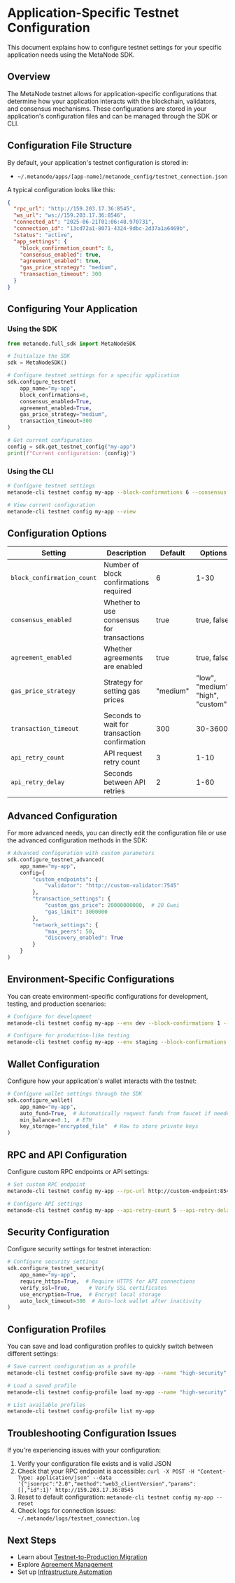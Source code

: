 # Application-Specific Testnet Configuration

This document explains how to configure testnet settings for your specific application needs using the MetaNode SDK.

## Overview

The MetaNode testnet allows for application-specific configurations that determine how your application interacts with the blockchain, validators, and consensus mechanisms. These configurations are stored in your application's configuration files and can be managed through the SDK or CLI.

## Configuration File Structure

By default, your application's testnet configuration is stored in:
- `~/.metanode/apps/[app-name]/metanode_config/testnet_connection.json`

A typical configuration looks like this:

```json
{
  "rpc_url": "http://159.203.17.36:8545",
  "ws_url": "ws://159.203.17.36:8546",
  "connected_at": "2025-06-21T01:06:48.970731",
  "connection_id": "13cd72a1-8071-4324-9dbc-2d37a1a6469b",
  "status": "active",
  "app_settings": {
    "block_confirmation_count": 6,
    "consensus_enabled": true,
    "agreement_enabled": true,
    "gas_price_strategy": "medium",
    "transaction_timeout": 300
  }
}
```

## Configuring Your Application

### Using the SDK

```python
from metanode.full_sdk import MetaNodeSDK

# Initialize the SDK
sdk = MetaNodeSDK()

# Configure testnet settings for a specific application
sdk.configure_testnet(
    app_name="my-app",
    block_confirmations=6,
    consensus_enabled=True,
    agreement_enabled=True,
    gas_price_strategy="medium",
    transaction_timeout=300
)

# Get current configuration
config = sdk.get_testnet_config("my-app")
print(f"Current configuration: {config}")
```

### Using the CLI

```bash
# Configure testnet settings
metanode-cli testnet config my-app --block-confirmations 6 --consensus enabled --agreements enabled

# View current configuration
metanode-cli testnet config my-app --view
```

## Configuration Options

| Setting | Description | Default | Options |
|---------|-------------|---------|---------|
| `block_confirmation_count` | Number of block confirmations required | 6 | 1-30 |
| `consensus_enabled` | Whether to use consensus for transactions | true | true, false |
| `agreement_enabled` | Whether agreements are enabled | true | true, false |
| `gas_price_strategy` | Strategy for setting gas prices | "medium" | "low", "medium", "high", "custom" |
| `transaction_timeout` | Seconds to wait for transaction confirmation | 300 | 30-3600 |
| `api_retry_count` | API request retry count | 3 | 1-10 |
| `api_retry_delay` | Seconds between API retries | 2 | 1-60 |

## Advanced Configuration

For more advanced needs, you can directly edit the configuration file or use the advanced configuration methods in the SDK:

```python
# Advanced configuration with custom parameters
sdk.configure_testnet_advanced(
    app_name="my-app",
    config={
        "custom_endpoints": {
            "validator": "http://custom-validator:7545"
        },
        "transaction_settings": {
            "custom_gas_price": 20000000000,  # 20 Gwei
            "gas_limit": 3000000
        },
        "network_settings": {
            "max_peers": 50,
            "discovery_enabled": True
        }
    }
)
```

## Environment-Specific Configurations

You can create environment-specific configurations for development, testing, and production scenarios:

```bash
# Configure for development
metanode-cli testnet config my-app --env dev --block-confirmations 1 --transaction-timeout 60

# Configure for production-like testing
metanode-cli testnet config my-app --env staging --block-confirmations 12 --transaction-timeout 600
```

## Wallet Configuration

Configure how your application's wallet interacts with the testnet:

```python
# Configure wallet settings through the SDK
sdk.configure_wallet(
    app_name="my-app",
    auto_fund=True,  # Automatically request funds from faucet if needed
    min_balance=0.1,  # ETH
    key_storage="encrypted_file"  # How to store private keys
)
```

## RPC and API Configuration

Configure custom RPC endpoints or API settings:

```bash
# Set custom RPC endpoint
metanode-cli testnet config my-app --rpc-url http://custom-endpoint:8545

# Configure API settings
metanode-cli testnet config my-app --api-retry-count 5 --api-retry-delay 3
```

## Security Configuration

Configure security settings for testnet interaction:

```python
# Configure security settings
sdk.configure_testnet_security(
    app_name="my-app",
    require_https=True,  # Require HTTPS for API connections
    verify_ssl=True,      # Verify SSL certificates
    use_encryption=True,  # Encrypt local storage
    auto_lock_timeout=300  # Auto-lock wallet after inactivity
)
```

## Configuration Profiles

You can save and load configuration profiles to quickly switch between different settings:

```bash
# Save current configuration as a profile
metanode-cli testnet config-profile save my-app --name "high-security"

# Load a saved profile
metanode-cli testnet config-profile load my-app --name "high-security"

# List available profiles
metanode-cli testnet config-profile list my-app
```

## Troubleshooting Configuration Issues

If you're experiencing issues with your configuration:

1. Verify your configuration file exists and is valid JSON
2. Check that your RPC endpoint is accessible: `curl -X POST -H "Content-Type: application/json" --data '{"jsonrpc":"2.0","method":"web3_clientVersion","params":[],"id":1}' http://159.203.17.36:8545`
3. Reset to default configuration: `metanode-cli testnet config my-app --reset`
4. Check logs for connection issues: `~/.metanode/logs/testnet_connection.log`

## Next Steps

- Learn about [Testnet-to-Production Migration](05_testnet_to_prod.md)
- Explore [Agreement Management](../agreements/01_agreement_overview.md)
- Set up [Infrastructure Automation](../infrastructure/01_infrastructure_overview.md)
